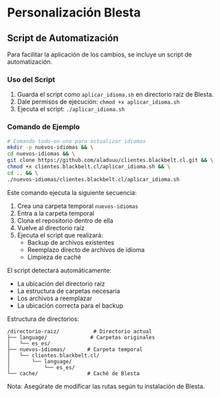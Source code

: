# Personalización Blesta

## Script de Automatización

Para facilitar la aplicación de los cambios, se incluye un script de automatización.

### Uso del Script

1. Guarda el script como `aplicar_idioma.sh` en directorio raíz de Blesta.
2. Dale permisos de ejecución: `chmod +x aplicar_idioma.sh`
3. Ejecuta el script: `./aplicar_idioma.sh`

### Comando de Ejemplo

```bash
# Comando todo-en-uno para actualizar idiomas
mkdir -p nuevos-idiomas && \
cd nuevos-idiomas && \
git clone https://github.com/aladuuu/clientes.blackbelt.cl.git && \
chmod +x clientes.blackbelt.cl/aplicar_idioma.sh && \
cd .. && \
./nuevos-idiomas/clientes.blackbelt.cl/aplicar_idioma.sh
```

Este comando ejecuta la siguiente secuencia:

1. Crea una carpeta temporal `nuevos-idiomas`
2. Entra a la carpeta temporal
3. Clona el repositorio dentro de ella
4. Vuelve al directorio raíz
5. Ejecuta el script que realizará:
   - Backup de archivos existentes
   - Reemplazo directo de archivos de idioma
   - Limpieza de caché

El script detectará automáticamente:

- La ubicación del directorio raíz
- La estructura de carpetas necesaria
- Los archivos a reemplazar
- La ubicación correcta para el backup

Estructura de directorios:

```plaintext
/directorio-raiz/           # Directorio actual
├── language/              # Carpetas originales
│   └── es_es/
├── nuevos-idiomas/       # Carpeta temporal
│   └── clientes.blackbelt.cl/
│       └── language/
│           └── es_es/
└── cache/                # Caché de Blesta
```

Nota: Asegúrate de modificar las rutas según tu instalación de Blesta.
